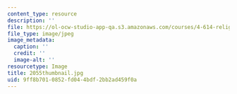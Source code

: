 ```yaml
---
content_type: resource
description: ''
file: https://ol-ocw-studio-app-qa.s3.amazonaws.com/courses/4-614-religious-architecture-and-islamic-cultures-fall-2002/9ff8b7010852fd044bdf2bb2ad459f0a_2055thumbnail.jpg
file_type: image/jpeg
image_metadata:
  caption: ''
  credit: ''
  image-alt: ''
resourcetype: Image
title: 2055thumbnail.jpg
uid: 9ff8b701-0852-fd04-4bdf-2bb2ad459f0a
---
```

